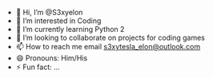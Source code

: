- 👋 Hi, I’m @S3xyelon
- 👀 I’m interested in Coding
- 🌱 I’m currently learning Python 2
- 💞️ I’m looking to collaborate on projects for coding games
- 📫 How to reach me email s3xytesla_elon@outlook.com
- 😄 Pronouns: Him/His
- ⚡ Fun fact: ...

<!---
S3xyelon/S3xyelon is a ✨ special ✨ repository because its `README.md` (this file) appears on your GitHub profile.
You can click the Preview link to take a look at your changes.
--->

